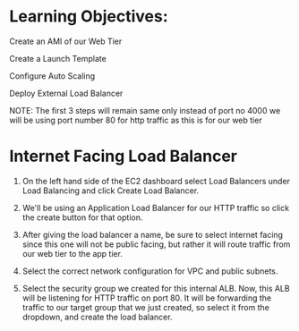 # Learning Objectives:
Create an AMI of our Web Tier

Create a Launch Template

Configure Auto Scaling

Deploy External Load Balancer


NOTE: The first 3 steps will remain same only instead of port no 4000 we will be using port number 80 for http traffic as this is for our web tier 

# Internet Facing Load Balancer

1. On the left hand side of the EC2 dashboard select Load Balancers under Load Balancing and click Create Load Balancer.

2. We'll be using an Application Load Balancer for our HTTP traffic so click the create button for that option.

3. After giving the load balancer a name, be sure to select internet facing since this one will not be public facing, but rather it will route traffic from our web tier to the app tier.

4. Select the correct network configuration for VPC and public subnets.

5. Select the security group we created for this internal ALB. Now, this ALB will be listening for HTTP traffic on port 80. It will be forwarding the traffic to our target group that we just created, so select it from the dropdown, and create the load balancer.


